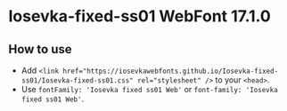 # Iosevka-fixed-ss01 WebFont 17.1.0

## How to use

- Add `<link href="https://iosevkawebfonts.github.io/Iosevka-fixed-ss01/Iosevka-fixed-ss01.css" rel="stylesheet" />` to your `<head>`.
- Use `fontFamily: 'Iosevka fixed ss01 Web'` or `font-family: 'Iosevka fixed ss01 Web'`.
